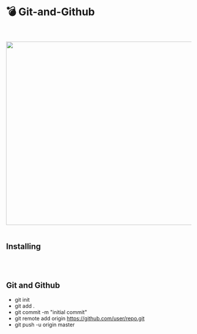 # 💣 Git-and-Github
<br>
<br>
<img src="https://github.githubassets.com/images/modules/open_graph/github-mark.png" width="900px" height="500px"/>
<br>
<br>

## Installing
<br>
<br>

## Git and Github 

- git init
- git add . 
- git commit -m "initial commit"
- git remote add origin https://github.com/user/repo.git
- git push -u origin master
